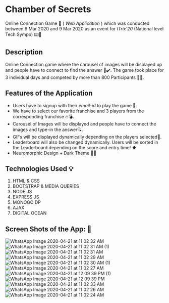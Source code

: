 # Chamber of Secrets

Online Connection Game :space_invader: ( *Web Application* ) which was conducted between 6 Mar 2020 and 9 Mar 2020 as an event for *ITrix'20* (National level Tech Sympo) :keyboard::tada:

## Description
Online Connection game where the carousel of images will be displayed up and people have to connect to find the answer :100::heavy_check_mark:. The game took place for 3 individual days and competed by more than 800 Participants :busts_in_silhouette::fireworks:.

## Features of the Application
* Users have to signup with their *email-id* to play the game :e-mail:.
* We have to select our favorite franchise and 3 players from the corresponding franchise :fire::bomb:.
* Carousel of Images will be displayed and people have to connect the images and type-in the answer:mag:.
* GIFs will be displayed dynamically depending on the players selected:scroll:.
* Leaderboard will also be changed dynamically. Users will be sorted in the Leaderboard depending on the score and entry time! :arrow_up:
* Neuromorphic Design + Dark Theme :black_heart::100:

## Technologies Used :bulb:
1. HTML & CSS
2. BOOTSTRAP & MEDIA QUERIES
3. NODE JS
4. EXPRESS JS
5. MONOGO DP
6. AJAX
7. DIGITAL OCEAN

## Screen Shots of the App: :camera_flash:
![WhatsApp Image 2020-04-21 at 11 02 32 AM](https://user-images.githubusercontent.com/56084840/79840238-49570800-83d3-11ea-89c1-9a07d67dc512.jpeg)
![WhatsApp Image 2020-04-21 at 11 02 31 AM (1)](https://user-images.githubusercontent.com/56084840/79840282-5542ca00-83d3-11ea-83b9-dfb91f4c2b77.jpeg)
![WhatsApp Image 2020-04-21 at 11 02 31 AM](https://user-images.githubusercontent.com/56084840/79840290-596ee780-83d3-11ea-96fe-c9faf688d99c.jpeg)
![WhatsApp Image 2020-04-21 at 11 02 29 AM](https://user-images.githubusercontent.com/56084840/79840302-5d9b0500-83d3-11ea-9e9b-c1231d6b3e67.jpeg)
![WhatsApp Image 2020-04-21 at 11 02 30 AM (1)](https://user-images.githubusercontent.com/56084840/79840307-5ffd5f00-83d3-11ea-8f76-841ac7139a76.jpeg)
![WhatsApp Image 2020-04-21 at 11 02 27 AM](https://user-images.githubusercontent.com/56084840/79840328-668bd680-83d3-11ea-8545-87b1d181edcf.jpeg)
![WhatsApp Image 2020-04-21 at 12 09 39 PM (1)](https://user-images.githubusercontent.com/56084840/79840364-6f7ca800-83d3-11ea-88b7-d3587f75ce65.jpeg)
![WhatsApp Image 2020-04-21 at 12 09 39 PM](https://user-images.githubusercontent.com/56084840/79840370-71466b80-83d3-11ea-9398-7c27156900e0.jpeg)
![WhatsApp Image 2020-04-21 at 11 02 33 AM](https://user-images.githubusercontent.com/56084840/79840372-71df0200-83d3-11ea-9de9-bba6e5024683.jpeg)
![WhatsApp Image 2020-04-21 at 11 02 26 AM](https://user-images.githubusercontent.com/56084840/79840376-72779880-83d3-11ea-8590-17be6bd65d7c.jpeg)
![WhatsApp Image 2020-04-21 at 11 02 24 AM](https://user-images.githubusercontent.com/56084840/79840380-73a8c580-83d3-11ea-8e36-24aef2718aec.jpeg)



